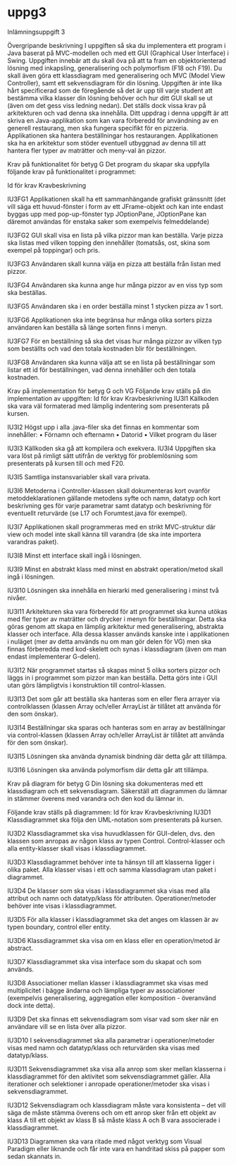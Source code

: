 # uppg3
Inlämningsuppgift 3

Övergripande beskrivning
I uppgiften så ska du implementera ett program i Java baserat på MVC-modellen och med ett
GUI (Graphical User Interface) i Swing.
Uppgiften innebär att du skall öva på att ta fram en objektorienterad lösning med inkapsling,
generalisering och polymorfism (F18 och F19). Du skall även göra ett klassdiagram med
generalisering och MVC (Model View Controller), samt ett sekvensdiagram för din lösning.
Uppgiften är inte lika hårt specificerad som de föregående så det är upp till varje student att
bestämma vilka klasser din lösning behöver och hur ditt GUI skall se ut (även om det gess viss
ledning nedan). Det ställs dock vissa krav på arkitekturen och vad denna ska innehålla.
Ditt uppdrag i denna uppgift är att skriva en Java-applikation som kan vara förberedd för
användning av en generell restaurang, men ska fungera specifikt för en pizzeria. Applikationen
ska hantera beställningar hos restaurangen. Applikationen ska ha en arkitektur som stöder
eventuell utbyggnad av denna till att hantera fler typer av maträtter och meny-val än pizzor.

Krav på funktionalitet för betyg G
Det program du skapar ska uppfylla följande krav på funktionalitet i programmet:

Id för krav Kravbeskrivning

IU3FG1
      Applikationen skall ha ett sammanhängande grafiskt gränssnitt (det vill säga
      ett huvud-fönster i form av ett JFrame-objekt och kan inte endast byggas upp
      med pop-up-fönster typ JOptionPane, JOptionPane kan däremot användas
      för enstaka saker som exempelvis felmeddelande)

IU3FG2
      GUI skall visa en lista på vilka pizzor man kan beställa. Varje pizza ska
      listas med vilken topping den innehåller (tomatsås, ost, skina som exempel
      på toppingar) och pris.

IU3FG3
      Användaren skall kunna välja en pizza att beställa från listan med pizzor.

IU3FG4
      Användaren ska kunna ange hur många pizzor av en viss typ som ska
      beställas.

IU3FG5
      Användaren ska i en order beställa minst 1 stycken pizza av 1 sort.

IU3FG6
      Applikationen ska inte begränsa hur många olika sorters pizza användaren
      kan beställa så länge sorten finns i menyn.

IU3FG7
      För en beställning så ska det visas hur många pizzor av vilken typ som
      beställts och vad den totala kostnaden blir för beställningen.

IU3FG8
      Användaren ska kunna välja att se en lista på beställningar som listar ett id
      för beställningen, vad denna innehåller och den totala kostnaden.



Krav på implementation för betyg G och VG
Följande krav ställs på din implementation av uppgiften:
Id för krav Kravbeskrivning
IU3I1
      Källkoden ska vara väl formaterad med lämplig indentering som presenterats
      på kursen.

IU3I2
      Högst upp i alla .java-filer ska det finnas en kommentar som innehåller:
      • Förnamn och efternamn
      • Datorid
      • Vilket program du läser

IU3I3
      Källkoden ska gå att kompilera och exekvera.
      IU3I4
      Uppgiften ska vara löst på rimligt sätt utifrån de verktyg för problemlösning
      som presenterats på kursen till och med F20.

IU3I5
       Samtliga instansvariabler skall vara privata.

IU3I6
      Metoderna i Controller-klassen skall dokumenteras kort ovanför
      metoddeklarationen gällande metodens syfte och namn, datatyp och kort
      beskrivning ges för varje parametrar samt datatyp och beskrivning för
      eventuellt returvärde (se L17 och Forumtest.java för exempel).

IU3I7
      Applikationen skall programmeras med en strikt MVC-struktur där view och
      model inte skall känna till varandra (de ska inte importera varandras paket).

IU3I8
      Minst ett interface skall ingå i lösningen.

IU3I9
      Minst en abstrakt klass med minst en abstrakt operation/metod skall ingå i
      lösningen.

IU3I10
      Lösningen ska innehålla en hierarki med generalisering i minst två nivåer.

IU3I11
       Arkitekturen ska vara förberedd för att programmet ska kunna utökas med
      fler typer av maträtter och drycker i menyn för beställningar. Detta ska göras
      genom att skapa en lämplig arkitektur med generalisering, abstrakta klasser
      och interface. Alla dessa klasser används kanske inte i applikationen i
      nuläget (mer av detta används nu om man gör delen för VG) men ska finnas
      förberedda med kod-skelett och synas i klassdiagram (även om man endast
      implementerar G-delen).

IU3I12
      När programmet startas så skapas minst 5 olika sorters pizzor och läggs in i
      programmet som pizzor man kan beställa. Detta görs inte i GUI utan görs
      lämpligtvis i konstruktion till control-klassen.

IU3I13
      Det som går att beställa ska hanteras som en eller flera arrayer via controlklassen (klassen Array och/eller ArrayList är tillåtet att använda för den som önskar).

IU3I14
      Beställningar ska sparas och hanteras som en array av beställningar via
      control-klassen (klassen Array och/eller ArrayList är tillåtet att använda för
      den som önskar).

IU3I15
      Lösningen ska använda dynamisk bindning där detta går att tillämpa.

IU3I16
      Lösningen ska använda polymorfism där detta går att tillämpa.


Krav på diagram för betyg G
Din lösning ska dokumenteras med ett klassdiagram och ett sekvensdiagram. Säkerställ att
diagrammen du lämnar in stämmer överens med varandra och den kod du lämnar in.

Följande krav ställs på diagrammen:
Id för krav Kravbeskrivning
IU3D1
      Klassdiagrammet ska följa den UML-notation som presenterats på kursen.

IU3D2
      Klassdiagrammet ska visa huvudklassen för GUI-delen, dvs. den klassen
      som anropas av någon klass av typen Control. Control-klasser och alla
      entity-klasser skall visas i klassdiagrammet.

IU3D3
      Klassdiagrammet behöver inte ta hänsyn till att klasserna ligger i olika paket.
      Alla klasser visas i ett och samma klassdiagram utan paket i diagrammet.

IU3D4
      De klasser som ska visas i klassdiagrammet ska visas med alla attribut och
      namn och datatyp/klass för attributen. Operationer/metoder behöver inte
      visas i klassdiagrammet.

IU3D5
      För alla klasser i klassdiagrammet ska det anges om klassen är av typen
      boundary, control eller entity.

IU3D6
      Klassdiagrammet ska visa om en klass eller en operation/metod är abstract.

IU3D7
      Klassdiagrammet ska visa interface som du skapat och som används.

IU3D8
      Associationer mellan klasser i klassdiagrammet ska visas med multiplicitet i
      bägge ändarna och lämpliga typer av associationer (exempelvis
      generalisering, aggregation eller komposition - överanvänd dock inte detta).

IU3D9
      Det ska finnas ett sekvensdiagram som visar vad som sker när en användare
      vill se en lista över alla pizzor.

IU3D10
      I sekvensdiagrammet ska alla parametrar i operationer/metoder visas med
      namn och datatyp/klass och returvärden ska visas med datatyp/klass.

IU3D11
      Sekvensdiagrammet ska visa alla anrop som sker mellan klasserna i
      klassdiagrammet för den aktivitet som sekvensdiagrammet gäller. Alla
      iterationer och selektioner i anropade operationer/metoder ska visas i
      sekvensdiagrammet.

IU3D12
      Sekvensdiagram och klassdiagram måste vara konsistenta – det vill säga de
      måste stämma överens och om ett anrop sker från ett objekt av klass A till ett
      objekt av klass B så måste klass A och B vara associerade i
      klassdiagrammet.

IU3D13
      Diagrammen ska vara ritade med något verktyg som Visual Paradigm eller
      liknande och får inte vara en handritad skiss på papper som sedan skannats
      in.
